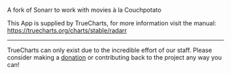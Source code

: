 A fork of Sonarr to work with movies à la Couchpotato

This App is supplied by TrueCharts, for more information visit the manual: https://truecharts.org/charts/stable/radarr

---

TrueCharts can only exist due to the incredible effort of our staff.
Please consider making a [donation](https://truecharts.org/docs/about/sponsor) or contributing back to the project any way you can!
